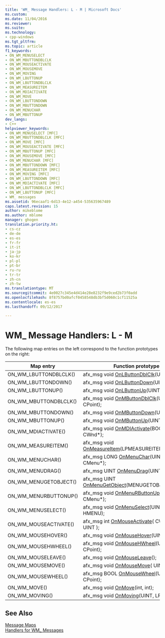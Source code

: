```yaml
---
title: 'WM_ Message Handlers: L - M | Microsoft Docs'
ms.custom: 
ms.date: 11/04/2016
ms.reviewer: 
ms.suite: 
ms.technology:
- cpp-windows
ms.tgt_pltfrm: 
ms.topic: article
f1_keywords:
- ON_WM_MENUSELECT
- ON_WM_MBUTTONDBLCLK
- ON_WM_MOUSEACTIVATE
- ON_WM_MOUSEMOVE
- ON_WM_MOVING
- ON_WM_LBUTTONUP
- ON_WM_LBUTTONDBLCLK
- ON_WM_MEASUREITEM
- ON_WM_MDIACTIVATE
- ON_WM_MOVE
- ON_WM_LBUTTONDOWN
- ON_WM_MBUTTONDOWN
- ON_WM_MENUCHAR
- ON_WM_MBUTTONUP
dev_langs:
- C++
helpviewer_keywords:
- ON_WM_MENUSELECT [MFC]
- ON_WM_MBUTTONDBLCLK [MFC]
- ON_WM_MOVE [MFC]
- ON_WM_MOUSEACTIVATE [MFC]
- ON_WM_MBUTTONUP [MFC]
- ON_WM_MOUSEMOVE [MFC]
- ON_WM_MENUCHAR [MFC]
- ON_WM_MBUTTONDOWN [MFC]
- ON_WM_MEASUREITEM [MFC]
- ON_WM_MOVING [MFC]
- ON_WM_LBUTTONDOWN [MFC]
- ON_WM_MDIACTIVATE [MFC]
- ON_WM_LBUTTONDBLCLK [MFC]
- ON_WM_LBUTTONUP [MFC]
- WM_ messages
ms.assetid: 96ecaaf1-6d13-4e12-a454-535635967489
caps.latest.revision: 15
author: mikeblome
ms.author: mblome
manager: ghogen
translation.priority.ht:
- cs-cz
- de-de
- es-es
- fr-fr
- it-it
- ja-jp
- ko-kr
- pl-pl
- pt-br
- ru-ru
- tr-tr
- zh-cn
- zh-tw
ms.translationtype: MT
ms.sourcegitcommit: 4e0027c345e4d414e28e8232f9e9ced2b73f0add
ms.openlocfilehash: 8f8757bd0afcf0458548db3bf5d060c1cf11525a
ms.contentlocale: es-es
ms.lasthandoff: 09/12/2017

---
```

# <a name="wm-message-handlers-l---m"></a>WM_ Message Handlers: L - M
The following map entries on the left correspond to the function prototypes on the right:  
  
|Map entry|Function prototype|  
|---------------|------------------------|  
|ON_WM_LBUTTONDBLCLK()|afx_msg void [OnLButtonDblClk](../../mfc/reference/cwnd-class.md#onlbuttondblclk)(UINT, CPoint);|  
|ON_WM_LBUTTONDOWN()|afx_msg void [OnLButtonDown](../../mfc/reference/cwnd-class.md#onlbuttondown)(UINT, CPoint);|  
|ON_WM_LBUTTONUP()|afx_msg void [OnLButtonUp](../../mfc/reference/cwnd-class.md#onlbuttonup)(UINT, CPoint);|  
|ON_WM_MBUTTONDBLCLK()|afx_msg void [OnMButtonDblClk](../../mfc/reference/cwnd-class.md#onmbuttondblclk)(UINT, CPoint);|  
|ON_WM_MBUTTONDOWN()|afx_msg void [OnMButtonDown](../../mfc/reference/cwnd-class.md#onmbuttondown)(UINT, CPoint);|  
|ON_WM_MBUTTONUP()|afx_msg void [OnMButtonUp](../../mfc/reference/cwnd-class.md#onmbuttonup)(UINT, CPoint);|  
|ON_WM_MDIACTIVATE()|afx_msg void [OnMDIActivate](../../mfc/reference/cwnd-class.md#onmdiactivate)(BOOL, CWnd*, CWnd\*);|  
|ON_WM_MEASUREITEM()|afx_msg void [OnMeasureItem](../../mfc/reference/cwnd-class.md#onmeasureitem)(LPMEASUREITEMSTRUCT);|  
|ON_WM_MENUCHAR()|afx_msg LONG [OnMenuChar](../../mfc/reference/cwnd-class.md#onmenuchar)(UINT, UINT, CMenu*);|  
|ON_WM_MENUDRAG()|afx_msg UINT [OnMenuDrag](../../mfc/reference/cwnd-class.md#onmenudrag)(UINT, CMenu*);|  
|ON_WM_MENUGETOBJECT()|afx_msg UINT [OnMenuGetObject](../../mfc/reference/cwnd-class.md#onmenugetobject)(MENUGETOBJECTINFO*);|  
|ON_WM_MENURBUTTONUP()|afx_msg void [OnMenuRButtonUp](../../mfc/reference/cwnd-class.md#onmenurbuttonup)(UINT, CMenu*);|  
|ON_WM_MENUSELECT()|afx_msg void [OnMenuSelect](../../mfc/reference/cwnd-class.md#onmenuselect)(UINT, UINT, HMENU);|  
|ON_WM_MOUSEACTIVATE()|afx_msg int [OnMouseActivate](../../mfc/reference/cwnd-class.md#onmouseactivate)( CWnd*, UINT, UINT );|  
|ON_WM_MOUSEHOVER()|afx_msg void [OnMouseHover](../../mfc/reference/cwnd-class.md#onmousehover)(UINT, CPoint);|  
|ON_WM_MOUSEHWHEEL()|afx_msg void [OnMouseHWheel](../../mfc/reference/cwnd-class.md#onmousehwheel)(UINT, short, CPoint);|  
|ON_WM_MOUSELEAVE()|afx_msg void [OnMouseLeave](../../mfc/reference/cwnd-class.md#onmouseleave)();|  
|ON_WM_MOUSEMOVE()|afx_msg void [OnMouseMove](../../mfc/reference/cwnd-class.md#onmousemove)( UINT, CPoint);|  
|ON_WM_MOUSEWHEEL()|afx_msg BOOL [OnMouseWheel](../../mfc/reference/cwnd-class.md#onmousewheel)(UINT, short, CPoint);|  
|ON_WM_MOVE()|afx_msg void [OnMove](../../mfc/reference/cwnd-class.md#onmove)(int, int);|  
|ON_WM_MOVING()|afx_msg void [OnMoving](../../mfc/reference/cwnd-class.md#onmoving)(UINT, LPRECT);|  
  
## <a name="see-also"></a>See Also  
 [Message Maps](../../mfc/reference/message-maps-mfc.md)   
 [Handlers for WM_ Messages](../../mfc/reference/handlers-for-wm-messages.md)


